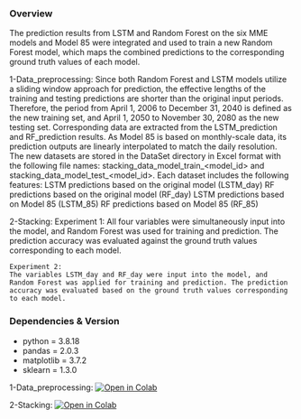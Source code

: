 ### Overview
  The prediction results from LSTM and Random Forest on the six MME models and Model 85 were integrated and used to train a new Random Forest model, which maps the combined predictions to the corresponding ground truth values of each model.
  
1-Data_preprocessing:
    Since both Random Forest and LSTM models utilize a sliding window approach for prediction, the effective lengths of the training and testing predictions are shorter than the original input periods. Therefore, the period from April 1, 2006 to December 31, 2040 is defined as the new training set, and April 1, 2050 to November 30, 2080 as the new testing set. Corresponding data are extracted from the LSTM_prediction and RF_prediction results.
    As Model 85 is based on monthly-scale data, its prediction outputs are linearly interpolated to match the daily resolution. The new datasets are stored in the DataSet directory in Excel format with the following file names: stacking_data_model_train_<model_id> and stacking_data_model_test_<model_id>.
    Each dataset includes the following features:
    LSTM predictions based on the original model (LSTM_day)
    RF predictions based on the original model (RF_day)
    LSTM predictions based on Model 85 (LSTM_85)
    RF predictions based on Model 85 (RF_85)

2-Stacking:
    Experiment 1: 
    All four variables were simultaneously input into the model, and Random Forest was used for training and prediction. The prediction accuracy was evaluated against the ground truth values corresponding to each model.

    Experiment 2: 
    The variables LSTM_day and RF_day were input into the model, and Random Forest was applied for training and prediction. The prediction accuracy was evaluated based on the ground truth values corresponding to each model.

### Dependencies & Version
- python = 3.8.18
- pandas = 2.0.3
- matplotlib = 3.7.2
- sklearn = 1.3.0

 
1-Data_preprocessing:
[![Open in Colab](https://colab.research.google.com/assets/colab-badge.svg)](
https://colab.research.google.com/github/JYHYL/EART60702-Group3/blob/Stacking/1-data_preprocessing.ipynb)

2-Stacking:
[![Open in Colab](https://colab.research.google.com/assets/colab-badge.svg)](
https://colab.research.google.com/github/JYHYL/EART60702-Group3/blob/Stacking/2-Stacking.ipynb)
